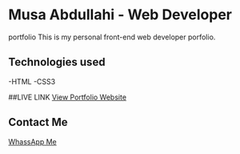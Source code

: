 # Musa Abdullahi - Web Developer
portfolio
This is my personal front-end web developer porfolio.
## Technologies used
-HTML
-CSS3

##LIVE LINK
[View Portfolio
Website](https://musaabdullahi93.github.io/portfolio)

## Contact Me
[WhassApp
Me](https://wa.me/2348132796493)
